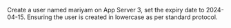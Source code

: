 Create a user named mariyam on App Server 3, set the expiry date to 2024-04-15.
Ensuring the user is created in lowercase as per standard protocol.
